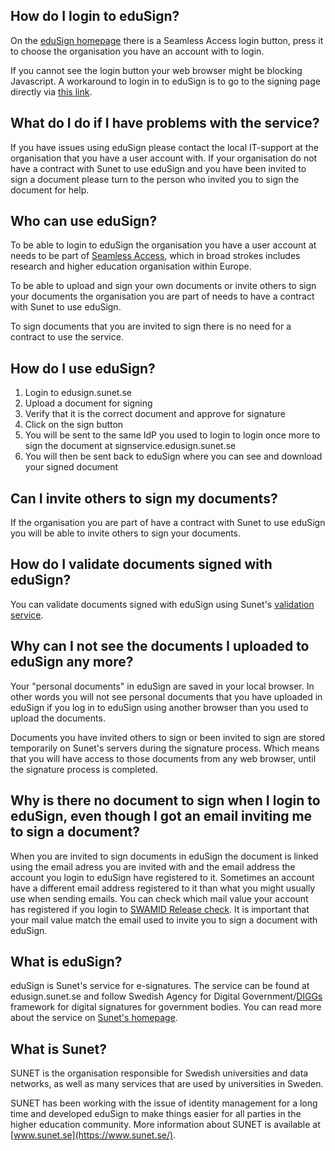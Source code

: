 
## How do I login to eduSign?

On the [eduSign homepage](https://edusign.sunet.se/) there is a Seamless Access
login button, press it to choose the organisation you have an account with to
login.

If you cannot see the login button your web browser might be blocking
Javascript. A workaround to login in to eduSign is to go to the signing page
directly via [this link](https://edusign.sunet.se/sign).


## What do I do if I have problems with the service?

If you have issues using eduSign please contact the local IT-support at the 
organisation that you have a user account with. If your organisation do not
have a contract with Sunet to use eduSign and you have been invited to 
sign a document please turn to the person who invited you to sign the 
document for help.

## Who can use eduSign?

To be able to login to eduSign the organisation you have a user account at
needs to be part of [Seamless Access](https://seamlessaccess.org/), which in
broad strokes includes research and higher education organisation within
Europe.

To be able to upload and sign your own documents or invite others to sign your
documents the organisation you are part of needs to have a contract with Sunet
to use eduSign.

To sign documents that you are invited to sign there is no need for a contract
to use the service.

## How do I use eduSign?

1. Login to edusign.sunet.se
2. Upload a document for signing
3. Verify that it is the correct document and approve for signature
4. Click on the sign button
5. You will be sent to the same IdP you used to login to login once more
   to sign the document at signservice.edusign.sunet.se
6. You will then be sent back to eduSign where you can see and 
   download your signed document

## Can I invite others to sign my documents?

If the organisation you are part of have a contract with Sunet to use 
eduSign you will be able to invite others to sign your documents.

## How do I validate documents signed with eduSign?

You can validate documents signed with eduSign using Sunet's [validation 
service](https://validator.edusign.sunet.se/).

## Why can I not see the documents I uploaded to eduSign any more?

Your "personal documents" in eduSign are saved in your local browser. In other
words you will not see personal documents that you have uploaded in eduSign if
you log in to eduSign using another browser than you used to upload the
documents.

Documents you have invited others to sign or been invited to sign are stored
temporarily on Sunet's servers during the signature process. Which means that
you will have access to those documents from any web browser, until the
signature process is completed.

## Why is there no document to sign when I login to eduSign, even though I got an email inviting me to sign a document?

When you are invited to sign documents in eduSign the document is linked using
the email adress you are invited with and the email address the account you
login to eduSign have registered to it. Sometimes an account have a different
email address registered to it than what you might usually use when sending
emails. You can check which mail value your account has registered if you login
to [SWAMID Release check](https://release-check.swamid.se/). It is important
that your mail value match the email used to invite you to sign a document with
eduSign.

## What is eduSign?

eduSign is Sunet's service for e-signatures. The service can be found at
edusign.sunet.se and follow Swedish Agency for Digital
Government/[DIGGs](https://www.digg.se/) framework for digital signatures for
government bodies. You can read more about the service on [Sunet's
homepage](https://sunet.se/services/sakerhet/edusign). 

## What is Sunet?

SUNET is the organisation responsible for Swedish universities and data 
networks, as well as many services that are used by universities in 
Sweden.

SUNET has been working with the issue of identity management for a long 
time and developed eduSign to make things easier for all parties in the 
higher education community. More information about SUNET is available 
at [www.sunet.se](https://www.sunet.se/).
